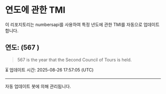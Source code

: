 
# 연도에 관한 TMI

이 리포지토리는 numbersapi를 사용하여 특정 년도에 관한 TMI를 자동으로 업데이트합니다.

## 연도: (567 )
> 567 is the year that the Second Council of Tours is held.

⏳ 업데이트 시간: 2025-08-26 17:57:05 (UTC)

---
자동 업데이트 봇에 의해 관리됩니다.
